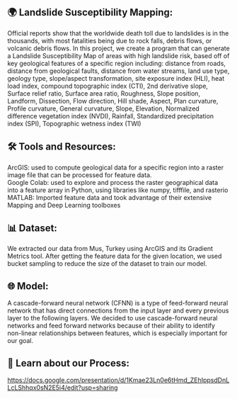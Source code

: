## 🌍 Landslide Susceptibility Mapping:
Official reports show that the worldwide death toll due to landslides is in the thousands, with most fatalities being due to rock falls, debris flows, or volcanic debris flows. In this project, we create a program that can generate a Landslide Susceptibility Map of areas with high landslide risk, based off of key geological features of a specific region including: distance from roads, distance from geological faults, distance from water streams, land use type, geology type, slope/aspect transformation, site exposure index (HLI), heat load index, compound topographic index (CTI), 2nd derivative slope, Surface relief ratio, Surface area ratio, Roughness, Slope position, Landform, Dissection, Flow direction, Hill shade, Aspect, Plan curvature, Profile curvature, General curvature, Slope, Elevation, Normalized difference vegetation index (NVDI), Rainfall, Standardized precipitation index (SPI), Topographic wetness index (TWI)

## 🛠️ Tools and Resources:
ArcGIS: used to compute geological data for a specific region into a raster image file that can be processed for feature data. <br>
Google Colab: used to explore and process the raster geographical data into a feature array in Python, using libraries like numpy, tifffile, and rasterio <br>
MATLAB: Imported feature data and took advantage of their extensive Mapping and Deep Learning toolboxes

## 📊 Dataset:
We extracted our data from Mus, Turkey using ArcGIS and its Gradient Metrics tool. After getting the feature data for the given location, we used bucket sampling to reduce the size of the dataset to train our model.

## 🌐 Model:
A cascade-forward neural network (CFNN) is a type of feed-forward neural network that has direct connections from the input layer and every previous layer to the following layers. We decided to use cascade-forward neural networks and feed forward networks because of their ability to identify non-linear relationships between features, which is especially important for our goal.

## 📝 Learn about our Process: 
https://docs.google.com/presentation/d/1Kmae23Ln0e6tHmd_ZEhIppsdDnLLcLShhqx0sN2E5i4/edit?usp=sharing
